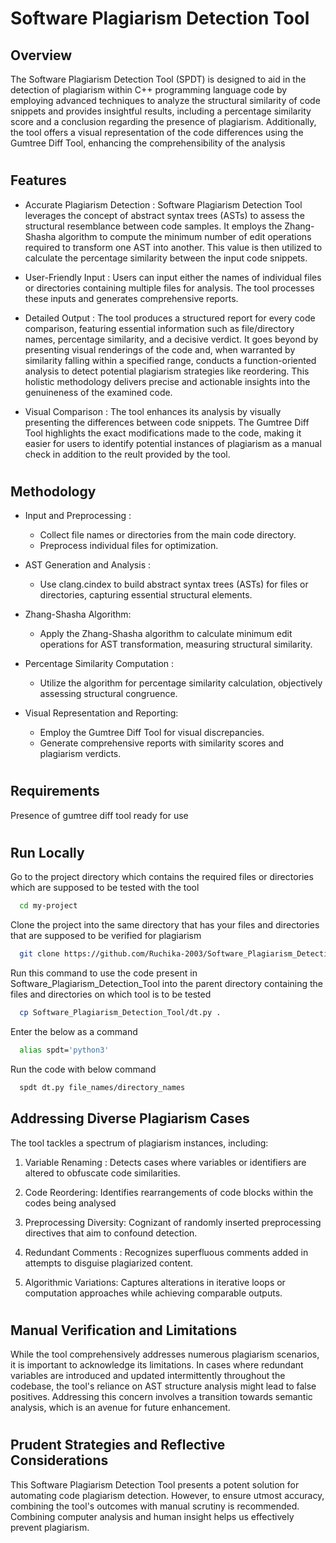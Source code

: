 
# Software Plagiarism Detection Tool

## Overview
The Software Plagiarism Detection Tool (SPDT) is designed to aid in the detection of plagiarism within C++ programming language code by employing advanced techniques to analyze the structural similarity of code snippets and provides insightful results, including a percentage similarity score and a conclusion regarding the presence of plagiarism. Additionally, the tool offers a visual representation of the code differences using the Gumtree Diff Tool, enhancing the comprehensibility of the analysis

#
## Features
- Accurate Plagiarism Detection :
Software Plagiarism Detection Tool leverages the concept of abstract syntax trees (ASTs) to assess the structural resemblance between code samples. It employs the Zhang-Shasha algorithm to compute the minimum number of edit operations required to transform one AST into another. This value is then utilized to calculate the percentage similarity between the input code snippets.

- User-Friendly Input :
Users can input either the names of individual files or directories containing multiple files for analysis. The tool processes these inputs and generates comprehensive reports.

- Detailed Output :
The tool produces a structured report for every code comparison, featuring essential information such as file/directory names, percentage similarity, and a decisive verdict. It goes beyond by presenting visual renderings of the code and, when warranted by similarity falling within a specified range, conducts a function-oriented analysis to detect potential plagiarism strategies like reordering. This holistic methodology delivers precise and actionable insights into the genuineness of the examined code.

- Visual Comparison :
The tool enhances its analysis by visually presenting the differences between code snippets. The Gumtree Diff Tool highlights the exact modifications made to the code, making it easier for users to identify potential instances of plagiarism as a manual check in addition to the reult provided by the tool.

# 
## Methodology
-  Input and Preprocessing :
    - Collect file names or directories from the main code directory.
    -  Preprocess individual files for optimization.

-  AST Generation and Analysis :
    - Use clang.cindex to build abstract syntax trees (ASTs) for files or directories, capturing essential structural elements.

-  Zhang-Shasha Algorithm:
    -  Apply the Zhang-Shasha algorithm to calculate minimum edit operations for AST transformation, measuring structural similarity.

-  Percentage Similarity Computation :
    - Utilize the algorithm for percentage similarity calculation, objectively assessing structural congruence.

-  Visual Representation and Reporting: 
    - Employ the Gumtree Diff Tool for visual discrepancies.
    - Generate comprehensive reports with similarity scores and plagiarism verdicts.

#
## Requirements

Presence of gumtree diff tool ready for use

#


## Run Locally
Go to the project directory which contains the required files or directories which are supposed to be tested with the tool

```bash
  cd my-project
```

Clone the project into the same directory that has your files and directories that are supposed to be verified for plagiarism

```bash
  git clone https://github.com/Ruchika-2003/Software_Plagiarism_Detection_Tool.git
```

Run this command to use the code present in Software_Plagiarism_Detection_Tool into the parent directory containing the files and directories on which tool is to be tested

```bash
  cp Software_Plagiarism_Detection_Tool/dt.py .
```


Enter the below as a command

```bash
  alias spdt='python3'
```

Run the code with below command

```bash
  spdt dt.py file_names/directory_names
```



## Addressing Diverse Plagiarism Cases


The tool tackles a spectrum of plagiarism instances, including:

  1. Variable Renaming : 
    Detects cases where variables or identifiers are altered to obfuscate code similarities.

  2. Code Reordering: 
    Identifies rearrangements of code blocks within the codes being analysed

  3. Preprocessing Diversity: 
    Cognizant of randomly inserted preprocessing directives that aim to confound detection.

  4. Redundant Comments : 
    Recognizes superfluous comments added in attempts to disguise plagiarized content.

  5. Algorithmic Variations: 
    Captures alterations in iterative loops or computation approaches while achieving comparable outputs.

# 
## Manual Verification and Limitations

While the tool comprehensively addresses numerous plagiarism scenarios, it is important to acknowledge its limitations. In cases where redundant variables are introduced and updated intermittently throughout the codebase, the tool's reliance on AST structure analysis might lead to false positives. Addressing this concern involves a transition towards semantic analysis, which is an avenue for future enhancement.
# 

## Prudent Strategies and Reflective Considerations

This Software Plagiarism Detection Tool presents a potent solution for automating code plagiarism detection. However, to ensure utmost accuracy, combining the tool's outcomes with manual scrutiny is recommended. Combining computer analysis and human insight helps us effectively prevent plagiarism.







